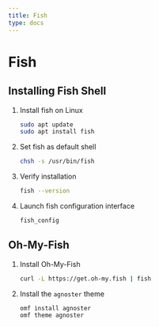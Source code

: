 ```yaml
---
title: Fish
type: docs
---
```


# Fish

## Installing Fish Shell

1. Install fish on Linux
   ```sh
   sudo apt update
   sudo apt install fish
   ```
2. Set fish as default shell

   ```sh
   chsh -s /usr/bin/fish
   ```

3. Verify installation
   ```sh
   fish --version
   ```

4. Launch fish configuration interface
   ```sh
   fish_config
   ```

## Oh-My-Fish

1. Install Oh-My-Fish

   ```sh
   curl -L https://get.oh-my.fish | fish
   ```

2. Install the `agnoster` theme
   ```sh
   omf install agnoster
   omf theme agnoster
   ```
